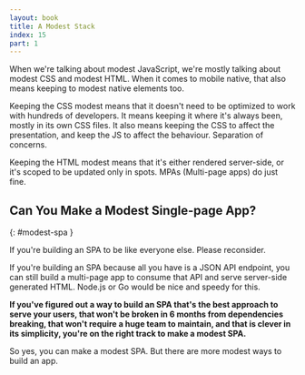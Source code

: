 ```yaml
---
layout: book
title: A Modest Stack
index: 15
part: 1
---
```


When we're talking about modest JavaScript, we're mostly talking about modest CSS and modest HTML. When it comes to mobile native, that also means keeping to modest native elements too.

Keeping the CSS modest means that it doesn't need to be optimized to work with hundreds of developers. It means keeping it where it's always been, mostly in its own CSS files. It also means keeping the CSS to affect the presentation, and keep the JS to affect the behaviour. Separation of concerns.

Keeping the HTML modest means that it's either rendered server-side, or it's scoped to be updated only in spots. MPAs (Multi-page apps) do just fine.

## Can You Make a Modest Single-page App?
{: #modest-spa }

If you're building an SPA to be like everyone else. Please reconsider.

If you're building an SPA because all you have is a JSON API endpoint, you can still build a multi-page app to consume that API and serve server-side generated HTML. Node.js or Go would be nice and speedy for this.

**If you've figured out a way to build an SPA that's the best approach to serve your users, that won't be broken in 6 months from dependencies breaking, that won't require a huge team to maintain, and that is clever in its simplicity, you're on the right track to make a modest SPA.**

So yes, you can make a modest SPA. But there are more modest ways to build an app.
